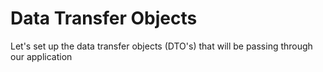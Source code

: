 # Data Transfer Objects

Let's set up the data transfer objects (DTO's) that will be passing through our application